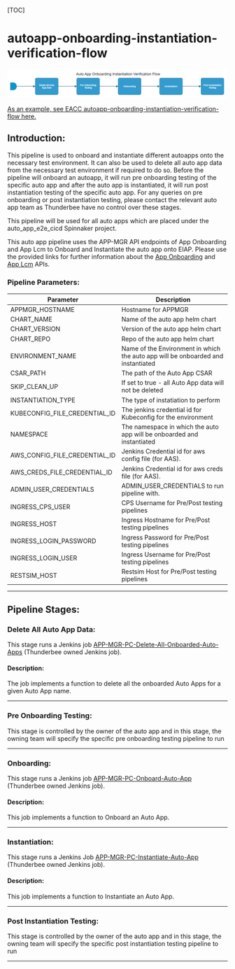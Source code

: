 [TOC]

# autoapp-onboarding-instantiation-verification-flow

![autoapp-onboarding-instantiation-verification-flow](../diagrams/autoapp_onboarding_instantiation_verification_flow.png)

[As an example, see EACC autoapp-onboarding-instantiation-verification-flow here.](https://spinnaker.rnd.gic.ericsson.se/#/projects/auto_app_e2e_cicd/applications/autoapp-eacc-e2e-cicd/executions?pipeline=autoapp-eacc-onboard-instantiation-verification-Flow)

## Introduction:
This pipeline is used to onboard and instantiate different autoapps onto the necessary test environment. It can also be used to delete all auto app data from the necessary test environment if required to do so. Before the pipeline will onboard an autoapp, it will run pre onboarding testing of the specific auto app and after the auto app is instantiated, it will run post instantiation testing of the specific auto app. For any queries on pre onboarding or post instantiation testing, please contact the relevant auto app team as Thunderbee have no control over these stages.

This pipeline will be used for all auto apps which are placed under the auto_app_e2e_cicd Spinnaker project.

This auto app pipeline uses the APP-MGR API endpoints of App Onboarding and App Lcm to Onboard and Instantiate the auto app onto EIAP. Please use the provided links for further information about the [App Onboarding](https://adp.ericsson.se/marketplace/app-onboarding) and [App Lcm](https://adp.ericsson.se/marketplace/app-lcm) APIs.

### Pipeline Parameters:
| Parameter | Description |
|-----|-----|
| APPMGR_HOSTNAME | Hostname for APPMGR |
| CHART_NAME | Name of the auto app helm chart |
| CHART_VERSION | Version of the auto app helm chart |
| CHART_REPO | Repo of the auto app helm chart |
| ENVIRONMENT_NAME | Name of the Environment in which the auto app will be onboarded and instantiated |
| CSAR_PATH | The path of the Auto App CSAR |
| SKIP_CLEAN_UP | If set to true - all Auto App data will not be deleted |
| INSTANTIATION_TYPE | The type of instatiation to perform |
| KUBECONFIG_FILE_CREDENTIAL_ID | The jenkins credential id for Kubeconfig for the environment |
| NAMESPACE | The namespace in which the auto app will be onboarded and instantiated |
| AWS_CONFIG_FILE_CREDENTIAL_ID | Jenkins Credential id for aws config file (for AAS). |
| AWS_CREDS_FILE_CREDENTIAL_ID | Jenkins Credential id for aws creds file (for AAS). |
| ADMIN_USER_CREDENTIALS | ADMIN_USER_CREDENTIALS to run pipeline with. |
| INGRESS_CPS_USER | CPS Username for Pre/Post testing pipelines |
| INGRESS_HOST | Ingress Hostname for Pre/Post testing pipelines |
| INGRESS_LOGIN_PASSWORD | Ingress Password for Pre/Post testing pipelines |
| INGRESS_LOGIN_USER | Ingress Username for Pre/Post testing pipelines |
| RESTSIM_HOST | Restsim Host for Pre/Post testing pipelines |
 * * *

## Pipeline Stages:

### Delete All Auto App Data:
This stage runs a Jenkins job [APP-MGR-PC-Delete-All-Onboarded-Auto-Apps](https://fem5s11-eiffel216.eiffel.gic.ericsson.se:8443/jenkins/job/APP-MGR-PC-Delete-All-Onboarded-Auto-Apps/) (Thunderbee owned Jenkins job).

#### Description:
The job implements a function to delete all the onboarded Auto Apps for a given Auto App name.
 * * *

### Pre Onboarding Testing:
This stage is controlled by the owner of the auto app and in this stage, the owning team will specify the specific pre onboarding testing pipeline to run
 * * *

### Onboarding:
This stage runs a Jenkins job [APP-MGR-PC-Onboard-Auto-App](https://fem5s11-eiffel216.eiffel.gic.ericsson.se:8443/jenkins/job/APP-MGR-PC-Onboard-Auto-App/) (Thunderbee owned Jenkins job).

#### Description:
This job implements a function to Onboard an Auto App.
 * * *

### Instantiation:
This stage runs a Jenkins Job [APP-MGR-PC-Instantiate-Auto-App](https://fem5s11-eiffel216.eiffel.gic.ericsson.se:8443/jenkins/job/APP-MGR-PC-Instantiate-Auto-App/) (Thunderbee owned Jenkins job).

#### Description:
This job implements a function to Instantiate an Auto App.
 * * *

### Post Instantiation Testing:
This stage is controlled by the owner of the auto app and in this stage, the owning team will specify the specific post instantiation testing pipeline to run
 * * *
